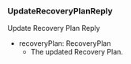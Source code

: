 ### UpdateRecoveryPlanReply
Update Recovery Plan Reply

- recoveryPlan: RecoveryPlan
  - The updated Recovery Plan.
